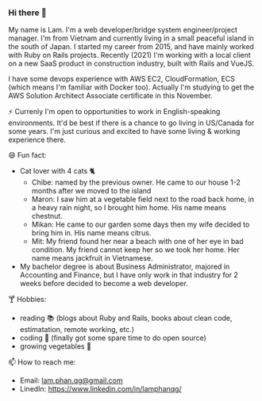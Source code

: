 ### Hi there 👋

My name is Lam.
I'm a web developer/bridge system engineer/project manager. I'm from Vietnam and currently living in a small peaceful island in the south of Japan.
I started my career from 2015, and have mainly worked with Ruby on Rails projects.
Recently (2021) I'm working with a local client on a new SaaS product in construction industry, built with Rails and VueJS.

I have some devops experience with AWS EC2, CloudFormation, ECS (which means I'm familiar with Docker too). Actually I'm studying to get the AWS Solution Architect Associate certificate in this November.

⚡ Currenly I'm open to opportunities to work in English-speaking environments. It'd be best if there is a chance to go living in US/Canada for some years. I'm just curious and excited to have some living & working experience there.

😄 Fun fact:
* Cat lover with 4 cats :cat2:
  * Chibe: named by the previous owner. He came to our house 1-2 months after we moved to the island
  * Maron: I saw him at a vegetable field next to the road back home, in a heavy rain night, so I brought him home. His name means chestnut.
  * Mikan: He came to our garden some days then my wife decided to bring him in. His name means citrus.
  * Mit: My friend found her near a beach with one of her eye in bad condition. My friend cannot keep her so we took her home. Her name means jackfruit in Vietnamese.
* My bachelor degree is about Business Administrator, majored in Accounting and Finance, but I have only work in that industry for 2 weeks before decided to become a web developer.

:cocktail: Hobbies:
* reading :books: (blogs about Ruby and Rails, books about clean code, estimatation, remote working, etc.)
* coding :page_with_curl: (finally got some spare time to do open source)
* growing vegetables :seedling:

📫 How to reach me:
* Email: lam.phan.qg@gmail.com
* LinedIn: https://www.linkedin.com/in/lamphanqg/

